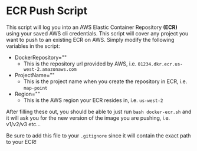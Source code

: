 # ECR Push Script

This script will log you into an AWS Elastic Container Repository **(ECR)** using your saved AWS cli credentials. This script will cover any project you want to push to an existing ECR on AWS. Simply modify the following variables in the script:

- DockerRepository=""
  - This is the repository url provided by AWS, i.e. `01234.dkr.ecr.us-west-2.amazonaws.com`
- ProjectName=""
  - This is the project name when you create the repository in ECR, i.e. `map-point`
- Region=""
  - This is the AWS region your ECR resides in, i.e. `us-west-2`

After filling these out, you should be able to just run `bash docker-ecr.sh` and it will ask you for the new version of the image you are pushing, i.e. v1/v2/v3 etc...

Be sure to add this file to your `.gitignore` since it will contain the exact path to your ECR!